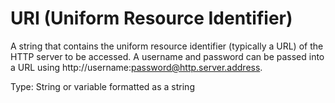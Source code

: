 # URI (Uniform Resource Identifier)

A string that contains the uniform resource identifier (typically a URL) of the HTTP server to be accessed. A username and password can be passed into a URL using http://username:password@http.server.address.

Type: String or variable formatted as a string
